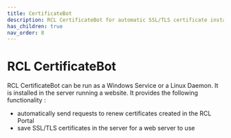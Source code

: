 ```yaml
---
title: CertificateBot
description: RCL CertificateBot for automatic SSL/TLS certificate installation and renewal in Windows and Linux servers
has_children: true
nav_order: 8
---
```


# RCL CertificateBot

RCL CertificateBot can be run as a Windows Service or a Linux Daemon. It is installed in the server running a website. It provides the following functionality :

- automatically send requests to renew certificates created in the RCL Portal
- save SSL/TLS certificates in the server for a web server to use 